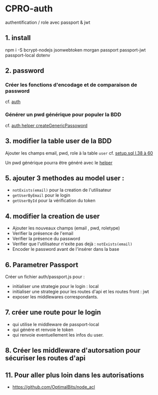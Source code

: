 # CPRO-auth
authentification / role avec passport &amp; jwt

## 1. install

npm i -S bcrypt-nodejs jsonwebtoken morgan passport passport-jwt passport-local dotenv

## 2. password

### Créer les fonctions d'encodage et de comparaison de password

cf. [auth](./app/auth/pwd.js)

### Générer un pwd générique pour populer la BDD

cf. [auth helper createGenericPassoword](./app/auth/helper.js) 

## 3. modifier la table user de la BDD

Ajouter les champs email, pwd, role à la table `user`
cf. [setup.sql l.38 à 60](./setup.sql)

Un pwd générique pourra être généré avec le [helper](./app/auth/helper.js)

## 5. ajouter 3 methodes au model user :

* `notExists(email)` pour la creation de l'utilisateur
* `getUserByEmail` pour le login
* `getUserById` pour la vérification du token

## 4. modifier la creation de user

* Ajouter les nouveaux champs (email , pwd, roletype)
* Verifier la présence de l'email
* Verifier la présence du password
* Verifier que l'utilisateur n'exite pas dejà : `notExists(email)`
* Encoder le password avant de l'insérer dans la base

## 6. Parametrer Passport

Créer un fichier auth/passport.js pour :

* initialiser une strategie pour le login : local
* initialiser une strategie pour les routes d'api et les routes front : jwt
* exposer les middlewares correspondants.

## 7. créer une route pour le login

* qui utilise le middleware de passport-local
* qui génére et renvoie le token
* qui renvoie eventuellement les infos du user.

## 8. Créer les middleware d'autorsation pour sécuriser les routes d'api



## 11. Pour aller plus loin dans les autorisations

* https://github.com/OptimalBits/node_acl
